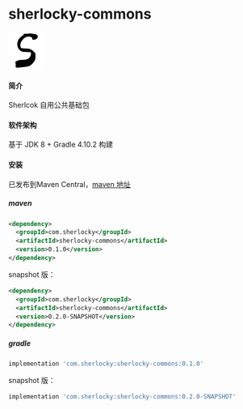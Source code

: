 # sherlocky-commons

![sherlocky](logo.png "sherlocky")

#### 简介
Sherlcok 自用公共基础包

#### 软件架构
基于 JDK 8 + Gradle 4.10.2 构建

#### 安装
已发布到Maven Central，[maven 地址](https://mvnrepository.com/artifact/com.sherlocky/sherlocky-commons)

##### maven
```xml
<dependency>
  <groupId>com.sherlocky</groupId>
  <artifactId>sherlocky-commons</artifactId>
  <version>0.1.0</version>
</dependency>
```

snapshot 版：
```xml
<dependency>
  <groupId>com.sherlocky</groupId>
  <artifactId>sherlocky-commons</artifactId>
  <version>0.2.0-SNAPSHOT</version>
</dependency>
```

##### gradle
```groovy
implementation 'com.sherlocky:sherlocky-commons:0.1.0'
```

snapshot 版：
```groovy
implementation 'com.sherlocky:sherlocky-commons:0.2.0-SNAPSHOT'
```